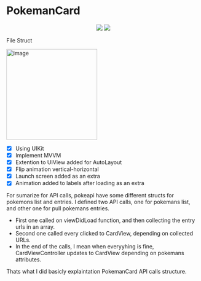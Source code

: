 # PokemanCard

<p align="center">
  
  <img src="https://im4.ezgif.com/tmp/ezgif-4-d2ddaf0d65.gif">
  <img src="https://im4.ezgif.com/tmp/ezgif-4-90d2843f63.gif">

  
  
  
</p>

File Struct 

<img width="236" alt="image" src="https://user-images.githubusercontent.com/96667197/157137376-86402edb-da60-4969-80d0-43b2b0c9afc2.png">


- [x] Using UIKit
- [x] Implement MVVM
- [x] Extention to UIView added for AutoLayout
- [x] Flip animation vertical-horizontal
- [x] Launch screen added as an extra
- [x] Animation added to labels after loading as an extra

For sumarize for API calls, pokeapi have some different structs for pokemons list and entries. 
I defined two API calls, one for pokemans list, and other one for pull pokemans entries.

- First one called on viewDidLoad function, and then collecting the entry urls in an array.
- Second one called every clicked to CardView, depending on collected URLs.
- In the end of the calls, I mean when everyyhing is fine, CardViewController updates to CardView depending on pokemans attributes.

Thats what I did basicly explaintation PokemanCard API calls structure.
